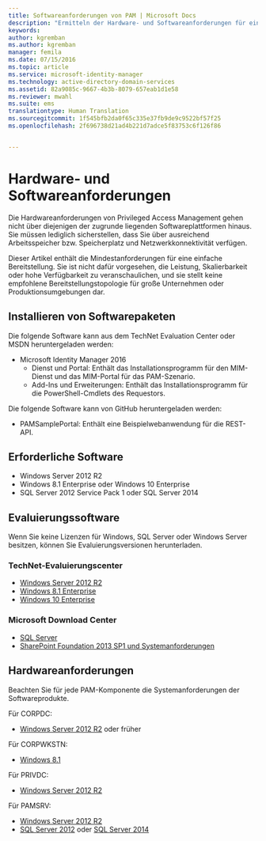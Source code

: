 ```yaml
---
title: Softwareanforderungen von PAM | Microsoft Docs
description: "Ermitteln der Hardware- und Softwareanforderungen für eine erfolgreiche Bereitstellung von Privileged Access Management"
keywords: 
author: kgremban
ms.author: kgremban
manager: femila
ms.date: 07/15/2016
ms.topic: article
ms.service: microsoft-identity-manager
ms.technology: active-directory-domain-services
ms.assetid: 82a9085c-9667-4b3b-8079-657eab1d1e58
ms.reviewer: mwahl
ms.suite: ems
translationtype: Human Translation
ms.sourcegitcommit: 1f545bfb2da0f65c335e37fb9de9c9522bf57f25
ms.openlocfilehash: 2f696738d21ad4b221d7adce5f83753c6f126f86


---
```


# <a name="hardware-and-software-requirements"></a>Hardware- und Softwareanforderungen

Die Hardwareanforderungen von Privileged Access Management gehen nicht über diejenigen der zugrunde liegenden Softwareplattformen hinaus. Sie müssen lediglich sicherstellen, dass Sie über ausreichend Arbeitsspeicher bzw. Speicherplatz und Netzwerkkonnektivität verfügen.

Dieser Artikel enthält die Mindestanforderungen für eine einfache Bereitstellung. Sie ist nicht dafür vorgesehen, die Leistung, Skalierbarkeit oder hohe Verfügbarkeit zu veranschaulichen, und sie stellt keine empfohlene Bereitstellungstopologie für große Unternehmen oder Produktionsumgebungen dar.

## <a name="installing-from-software-packages"></a>Installieren von Softwarepaketen

Die folgende Software kann aus dem TechNet Evaluation Center oder MSDN heruntergeladen werden:  
- Microsoft Identity Manager 2016
  - Dienst und Portal: Enthält das Installationsprogramm für den MIM-Dienst und das MIM-Portal für das PAM-Szenario.
  - Add-Ins und Erweiterungen: Enthält das Installationsprogramm für die PowerShell-Cmdlets des Requestors.

Die folgende Software kann von GitHub heruntergeladen werden:  
- PAMSamplePortal: Enthält eine Beispielwebanwendung für die REST-API.

## <a name="required-software"></a>Erforderliche Software

- Windows Server 2012 R2  
- Windows 8.1 Enterprise oder Windows 10 Enterprise  
- SQL Server 2012 Service Pack 1 oder SQL Server 2014  

## <a name="evaluation-software"></a>Evaluierungssoftware

Wenn Sie keine Lizenzen für Windows, SQL Server oder Windows Server besitzen, können Sie Evaluierungsversionen herunterladen.

### <a name="technet-evaluation-center"></a>TechNet-Evaluierungscenter

- [Windows Server 2012 R2](https://www.microsoft.com/evalcenter/evaluate-windows-server-2012-r2)  
- [Windows 8.1 Enterprise](https://www.microsoft.com/evalcenter/evaluate-windows-8-1-enterprise)  
- [Windows 10 Enterprise](https://www.microsoft.com/evalcenter/evaluate-windows-10-enterprise)  

### <a name="microsoft-download-center"></a>Microsoft Download Center

- [SQL Server](https://www.microsoft.com/download/details.aspx?id=29066)  
- [SharePoint Foundation 2013 SP1 und Systemanforderungen](https://www.microsoft.com/download/details.aspx?id=42039)

## <a name="hardware-requirements"></a>Hardwareanforderungen

Beachten Sie für jede PAM-Komponente die Systemanforderungen der Softwareprodukte.

Für CORPDC:  
- [Windows Server 2012 R2](https://technet.microsoft.com/library/dn303418.aspx) oder früher

Für CORPWKSTN:  
- [Windows 8.1](http://windows.microsoft.com/windows-8/system-requirements)

Für PRIVDC:  
- [Windows Server 2012 R2](https://technet.microsoft.com/library/dn303418.aspx)

Für PAMSRV:
- [Windows Server 2012 R2](https://technet.microsoft.com/library/dn303418.aspx)  
- [SQL Server 2012](https://msdn.microsoft.com/library/ms143506(sql.110).aspx) oder [SQL Server 2014](https://msdn.microsoft.com/en-us/library/ms143506(v=sql.120).aspx)



<!--HONumber=Nov16_HO2-->


